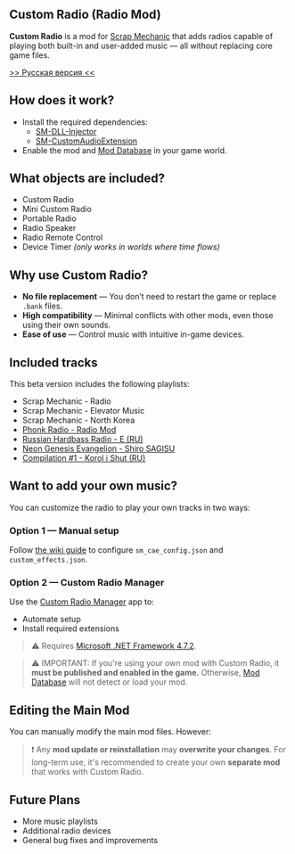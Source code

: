 ## Custom Radio (Radio Mod)
**Custom Radio** is a mod for [Scrap Mechanic](https://store.steampowered.com/app/387990/Scrap_Mechanic/) that adds radios capable of playing both built-in and user-added music — all without replacing core game files.

[>> Русская версия <<](https://github.com/Xrisofor/SM-RadioMod/blob/main/README-RU.md)

## How does it work?
* Install the required dependencies:
  * [SM-DLL-Injector](https://github.com/QuestionableM/SM-DLL-Injector/releases/)
  * [SM-CustomAudioExtension](https://github.com/QuestionableM/SM-CustomAudioExtension/releases/)
* Enable the mod and [Mod Database](https://steamcommunity.com/workshop/filedetails/?id=2504530003) in your game world.

## What objects are included?
* Custom Radio
* Mini Custom Radio
* Portable Radio
* Radio Speaker
* Radio Remote Control
* Device Timer *(only works in worlds where time flows)*

## Why use Custom Radio?
* **No file replacement** — You don’t need to restart the game or replace ``.bank`` files.
* **High compatibility** — Minimal conflicts with other mods, even those using their own sounds.
* **Ease of use** — Control music with intuitive in-game devices.

## Included tracks
This beta version includes the following playlists:
* Scrap Mechanic - Radio
* Scrap Mechanic - Elevator Music
* Scrap Mechanic - North Korea
* [Phonk Radio - Radio Mod](https://en.wikipedia.org/wiki/Phonk)
* [Russian Hardbass Radio - E (RU)](https://steamcommunity.com/sharedfiles/filedetails/?id=2476541477)
* [Neon Genesis Evangelion - Shiro SAGISU](https://en.wikipedia.org/wiki/Neon_Genesis_Evangelion)
* [Compilation #1 - Korol i Shut (RU)](https://en.wikipedia.org/wiki/Korol_i_Shut)

## Want to add your own music?
You can customize the radio to play your own tracks in two ways:

### Option 1 — Manual setup
Follow [the wiki guide](https://github.com/Xrisofor/SM-RadioMod/wiki/How-to-Use-Custom-Radio) to configure ``sm_cae_config.json`` and ``custom_effects.json``.

### Option 2 — Custom Radio Manager
Use the [Custom Radio Manager](https://drive.google.com/file/d/1ndqaF3vAaxhKE7nunuXn1MYdKF-Y13Tn/view) app to:
* Automate setup
* Install required extensions
> ⚠️ Requires [Microsoft .NET Framework 4.7.2](https://dotnet.microsoft.com/ru-ru/download/dotnet-framework/net472).

> ⚠️ IMPORTANT:
> If you're using your own mod with Custom Radio, it **must be published and enabled in the game.**
> Otherwise, [Mod Database](https://steamcommunity.com/workshop/filedetails/?id=2504530003) will not detect or load your mod.

## Editing the Main Mod
You can manually modify the main mod files. However:
> ❗ Any **mod update or reinstallation** may **overwrite your changes**.
For long-term use, it's recommended to create your own **separate mod** that works with Custom Radio.

## Future Plans
* More music playlists
* Additional radio devices
* General bug fixes and improvements
